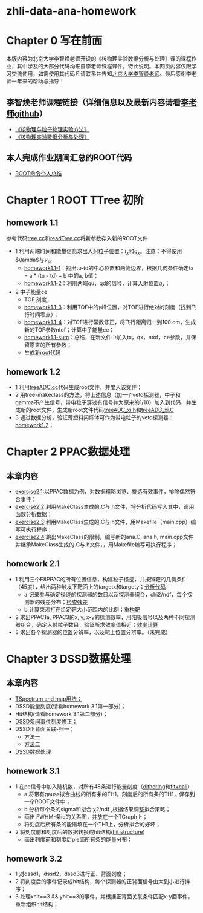 # zhli-data-ana-homework

# Chapter 0 写在前面

本版内容为北京大学李智焕老师开设的《核物理实验数据分析与处理》课的课程作业，其中涉及的大部分代码均来自李老师课程课件，特此说明。本网页内容仅限学习交流使用，如需使用其代码凡请联系并告知[北京大学李智焕老师](https://faculty.pku.edu.cn/lizhihuan/zh_CN/index.htm)。最后感谢李老师一年来的帮助与指导！

## 李智焕老师课程链接（详细信息以及最新内容请看[李老师github](https://github.com/zhihuanli)）

- [《核物理与粒子物理实验方法》](https://zhihuanli.github.io/Experimental-Method-in-Nuclear-Physics/)
- [《核物理实验数据分析与处理》](https://zhihuanli.github.io/Experimental-Data-Analysis-Course/)

## 本人完成作业期间汇总的ROOT代码

- [ROOT命令个人总结](https://dragon-xi.github.io/summary/ROOT/roottips_xi.html)

# Chapter 1 ROOT TTree 初阶

## homework 1.1

参考代码[tree.cc](https://dragon-xi.github.io/zhli-data-ana-homework/homework1.1/tree.cc)和[readTree.cc](https://dragon-xi.github.io/zhli-data-ana-homework/homework1.1/readTree.cc)将新参数存入新的ROOT文件
- 1 利用两端时间和能量信息求出入射粒子位置：$t_{x}$和$q_{x}$。注意：不得使用$\lamda$与$v_{sc}$
  - [homework1.1-1](https://dragon-xi.github.io/zhli-data-ana-homework/homework1.1/homework1.1-1.html)：找出tu-td的中心位置和两侧边界，根据几何条件确定tx = a * (tu - td) + b 中的a, b值；
  - [homework1.1-2](https://dragon-xi.github.io/zhli-data-ana-homework/homework1.1/homework1.1-2.html)：利用两端qu，qd的信号，计算入射位置$q_{x}$；
- 2 中子能量ce
  - TOF 刻度，
  - [homework1.1-3](https://dragon-xi.github.io/zhli-data-ana-homework/homework1.1/homework1.1-3.html)：利用TOF中的$\gamma$峰位置，对TOF进行绝对的刻度（找到飞行时间零点）；
  - [homework1.1-4](https://dragon-xi.github.io/zhli-data-ana-homework/homework1.1/homework1.1-4.html)：对TOF进行常数修正，将飞行距离归一到100 cm，生成新的TOF参数ntof；计算中子能量ce；
  - [homework1.1-sum](https://dragon-xi.github.io/zhli-data-ana-homework/homework1.1/homework1.1-sum.html)：总结，在新文件中加入tx，qx，ntof，ce参数，并保留原来的所有参数；
  - [生成新root代码](https://dragon-xi.github.io/zhli-data-ana-homework/homework1.1/readTree_xi.cc)
 
## homework 1.2

- 1 利用[treeADC.cc](https://dragon-xi.github.io/zhli-data-ana-homework/homework1.2/treeADC.cc)代码生成root文件，并度入该文件；
- 2 用tree-makeclass的方法，将上述信息（加一个veto探测器，中子和gamma不产生信号，带电粒子穿过有信号并为原来的1/10）加入到代码，并生成新的root文件，生成新root文件代码[treeADC_xi.h](https://dragon-xi.github.io/zhli-data-ana-homework/homework1.2/treeADC_xi.h)和[treeADC_xi.C](https://dragon-xi.github.io/zhli-data-ana-homework/homework1.2/treeADC_xi.C)
- 3 通过数据分析，验证薄塑料闪烁体可作为带电粒子的veto探测器：[homework1.2](https://dragon-xi.github.io/zhli-data-ana-homework/homework1.2/homework1-2.html)；

# Chapter 2 PPAC数据处理

## 本章内容

  - [exercise2.1](https://dragon-xi.github.io/zhli-data-ana-homework/homework2.1/example_li/exercise2.1.html):以PPAC数据为例，对数据粗略浏览、挑选有效事件，排除偶然符合事件；
  - [exercise2.2](https://dragon-xi.github.io/zhli-data-ana-homework/homework2.1/example_li/exercise2.2.html):利用MakeClass生成的.C与.h文件，将分析代码写入其中，调用函数分析数据；
  - [exercise2.3](https://dragon-xi.github.io/zhli-data-ana-homework/homework2.1/example_li/exercise2.3.html):利用MakeClass生成的.C与.h文件，用Makefile（main.cpp）编写可执行程序；
  - [exercise2.4](https://dragon-xi.github.io/zhli-data-ana-homework/homework2.1/example_li/exercise2.4.html):跳出MakeClass的限制，编写新的ana.C, ana.h, main.cpp文件并继承MakeClass生成的.C与.h文件，，用Makefile编写可执行程序；

## homework 2.1

- 1 利用三个F8PPAC的所有位置信息，构建粒子径迹，并按照靶的几何条件（45度），给出两种触发下靶面上的targetx和targety；[分析代码](https://dragon-xi.github.io/zhli-data-ana-homework/homework2.1/homework2.1_Code.html)
  - a 记录参与确定径迹的探测器的数目以及探测器组合，chi2/ndf，每个探测器的残差分布；[检查残差](https://dragon-xi.github.io/zhli-data-ana-homework/homework2.1/homework2.1_Chi2.html)
  - b 计算束流打在给定靶大小范围内的比例；[重构靶](https://dragon-xi.github.io/zhli-data-ana-homework/homework2.1/homework2.1_targetpos.html)
- 2 求出PPAC1a, PPAC3的x, y, x-y的探测效率，用阳极信号以及两种不同探测器组合，确定入射粒子数目，验证所求效率值相近；[效率计算](https://dragon-xi.github.io/zhli-data-ana-homework/homework2.1/homework2.1_efficiency.html)
- 3 求出各个探测器的位置分辨率，以及靶上位置分辨率。（未完成）

# Chapter 3 DSSD数据处理

## 本章内容

 - [TSpectrum and map用法；](https://dragon-xi.github.io/zhli-data-ana-homework/homework3.1/example3_1.html)
 - DSSD能量刻度(请看homework 3.1第一部分)；
 - Hit结构(请看homework 3.1第二部分)；
 - [DSSD条间事件刻度修正；](https://dragon-xi.github.io/zhli-data-ana-homework/homework3.1/example3_3.html)
 - DSSD正背面关联-归一；
   - [方法一](https://dragon-xi.github.io/zhli-data-ana-homework/homework3.2/example3_4.html)
   - [方法二](https://dragon-xi.github.io/zhli-data-ana-homework/homework3.2/example3_5.html)
 - [DSSD数据处理](https://dragon-xi.github.io/zhli-data-ana-homework/homework3.2/example3_6.html)

## homework 3.1

- 1 在pe信号中加入随机数，对所有48条进行能量刻度（[dithering](https://dragon-xi.github.io/zhli-data-ana-homework/homework3.1/homework3.1_1_dithering.html)和[fit+cali](https://dragon-xi.github.io/zhli-data-ana-homework/homework3.1/homework3.1_2_cali.html)）
  - a 将带有gauss拟合曲线的所有条的TH1，刻度后的所有条的TH1，保存到一个ROOT文件中；
  - b 分析每个条的sigma和拟合 χ2/ndf ,根据结果调整拟合策略；
  - 画出 FWHM-条id的关系图，并放在一个TGraph上；
  - 将刻度后所有条的能谱填在一个TH1上，分析拟合的好坏；
- 2 将刻度前和刻度后的数据转换成hit结构([hit structure](https://dragon-xi.github.io/zhli-data-ana-homework/homework3.1/homework3.1_3_hitstuc.html))
  -  画出刻度前和刻度后pie面所有条的能量分布；

## homework 3.2

- 1 对dssd1，dssd2，dssd3进行正、背面刻度；
- 2 将刻度后的事件记录成hit结构，每个探测器的正背面信号由大到小进行排序；
- 3 处理xhit==3 && yhit==3的事件，并根据正背面关联条件匹配x-y面事件，重新组织hit结构；
